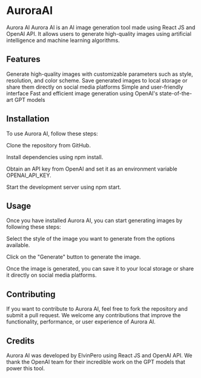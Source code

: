# AuroraAI
Aurora AI Aurora AI is an AI image generation tool made using React JS and OpenAI API. It allows users to generate high-quality images using artificial intelligence and machine learning algorithms.

## Features
Generate high-quality images with customizable parameters such as style, resolution, and color scheme. Save generated images to local storage or share them directly on social media platforms Simple and user-friendly interface Fast and efficient image generation using OpenAI's state-of-the-art GPT models

## Installation
To use Aurora AI, follow these steps:

Clone the repository from GitHub.

Install dependencies using npm install.

Obtain an API key from OpenAI and set it as an environment variable OPENAI_API_KEY.

Start the development server using npm start.

## Usage
Once you have installed Aurora AI, you can start generating images by following these steps:

Select the style of the image you want to generate from the options available.

Click on the "Generate" button to generate the image.

Once the image is generated, you can save it to your local storage or share it directly on social media platforms.

## Contributing
If you want to contribute to Aurora AI, feel free to fork the repository and submit a pull request. We welcome any contributions that improve the functionality, performance, or user experience of Aurora AI.

## Credits
Aurora AI was developed by ElvinPero using React JS and OpenAI API. We thank the OpenAI team for their incredible work on the GPT models that power this tool.
